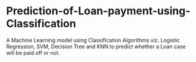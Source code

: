 # Prediction-of-Loan-payment-using-Classification
A Machine Learning model using Classification Algorithms viz. Logistic Regression, SVM, Decision Tree and KNN to predict whether a Loan case will be paid off or not.

